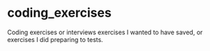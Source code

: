 # coding_exercises
Coding exercises or interviews exercises I wanted to have saved, or exercises I did preparing to tests.
